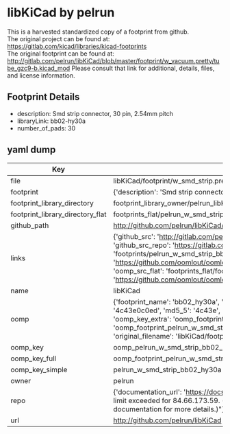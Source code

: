 # libKiCad by pelrun  
This is a harvested standardized copy of a footprint from github.  
The original project can be found at:  
https://gitlab.com/kicad/libraries/kicad-footprints  
The original footprint can be found at:
http://gitlab.com/pelrun/libKiCad/blob/master/footprint/w_vacuum.pretty/tube_gzc9-b.kicad_mod
Please consult that link for additional, details, files, and license information.  
## Footprint Details
* description: Smd strip connector, 30 pin, 2.54mm pitch  
* libraryLink: bb02-hy30a  
* number_of_pads: 30  
## yaml dump  
| Key | Value |  
| --- | --- |  
| file | libKiCad/footprint/w_smd_strip.pretty/bb02-hy30a.kicad_mod |  
| footprint | {'description': 'Smd strip connector, 30 pin, 2.54mm pitch', 'libraryLink': 'bb02-hy30a', 'number_of_pads': 30} |  
| footprint_library_directory | footprint_library_owner/pelrun_libKiCad |  
| footprint_library_directory_flat | footprints_flat/pelrun_w_smd_strip_bb02_hy30a/working |  
| github_path | http://github.com/pelrun/libKiCad/blob/master/footprint/w_smd_strip.pretty/bb02-hy30a.kicad_mod |  
| links | {'github_src': 'http://gitlab.com/pelrun/libKiCad/blob/master/footprint/w_vacuum.pretty/tube_gzc9-b.kicad_mod', 'github_src_repo': 'https://gitlab.com/kicad/libraries/kicad-footprints', 'oomp_bot': 'footprints/pelrun_w_smd_strip_bb02_hy30a/working', 'oomp_bot_github': 'https://github.com/oomlout/oomlout_oomp_footprint_bot/tree/main/footprints/pelrun_w_smd_strip_bb02_hy30a/working', 'oomp_src_flat': 'footprints_flat/footprints_flat/pelrun_w_smd_strip_bb02_hy30a/working', 'oomp_src_flat_github': 'https://github.com/oomlout/oomlout_oomp_footprint_src/tree/main/footprints_flat/pelrun_w_smd_strip_bb02_hy30a/working'} |  
| name | libKiCad |  
| oomp | {'footprint_name': 'bb02_hy30a', 'library_name': 'w_smd_strip', 'md5': '4c43e0c0edf4b0c6c34c45bf45682dcb', 'md5_10': '4c43e0c0ed', 'md5_5': '4c43e', 'md5_6': '4c43e0', 'oomp_key': 'oomp_pelrun_w_smd_strip_bb02_hy30a', 'oomp_key_extra': 'oomp_footprint_pelrun_w_smd_strip_bb02_hy30a', 'oomp_key_full': 'oomp_footprint_pelrun_w_smd_strip_bb02_hy30a_4c43e0', 'oomp_key_simple': 'pelrun_w_smd_strip_bb02_hy30a', 'original_filename': 'libKiCad/footprint/w_smd_strip.pretty/bb02-hy30a.kicad_mod', 'owner_name': 'pelrun'} |  
| oomp_key | oomp_pelrun_w_smd_strip_bb02_hy30a |  
| oomp_key_full | oomp_footprint_pelrun_w_smd_strip_bb02_hy30a |  
| oomp_key_simple | pelrun_w_smd_strip_bb02_hy30a |  
| owner | pelrun |  
| repo | {'documentation_url': 'https://docs.github.com/rest/overview/resources-in-the-rest-api#rate-limiting', 'message': "API rate limit exceeded for 84.66.173.59. (But here's the good news: Authenticated requests get a higher rate limit. Check out the documentation for more details.)"} |  
| url | http://github.com/pelrun/libKiCad |  

